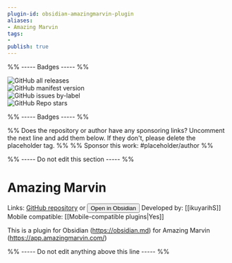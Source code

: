 ```yaml
---
plugin-id: obsidian-amazingmarvin-plugin
aliases:
- Amazing Marvin
tags: 
- 
publish: true
---
```


%% ----- Badges ----- %%

![GitHub all releases](https://img.shields.io/github/downloads/ikuyarihS/obsidian-amazingmarvin-plugin/total?color=573E7A&logo=github&style=for-the-badge)   
![GitHub manifest version](https://img.shields.io/github/manifest-json/v/ikuyarihS/obsidian-amazingmarvin-plugin?color=573E7A&logo=github&style=for-the-badge)   
![GitHub issues by-label](https://img.shields.io/github/issues/ikuyarihS/obsidian-amazingmarvin-plugin/help%20wanted?color=573E7A&logo=github&style=for-the-badge)   
![GitHub Repo stars](https://img.shields.io/github/stars/ikuyarihS/obsidian-amazingmarvin-plugin?color=573E7A&logo=github&style=for-the-badge)

%% ----- Badges ----- %%

%% Does the repository or author have any sponsoring links? Uncomment the next line and add them below. If they don't, please delete the placeholder tag. %%
%% Sponsor this work: #placeholder/author %%

%% ----- Do not edit this section ----- %%

# Amazing Marvin

Links: [GitHub repository](https://github.com/ikuyarihS/obsidian-amazingmarvin-plugin) or [<button id=HH>Open in Obsidian</button>](obsidian://goto-plugin?id=obsidian-amazingmarvin-plugin)
Developed by: [[ikuyarihS]]
Mobile compatible: [[Mobile-compatible plugins|Yes]]

This is a plugin for Obsidian (https://obsidian.md) for Amazing Marvin (https://app.amazingmarvin.com/)

%% ----- Do not edit anything above this line ----- %% 
